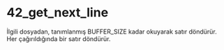 # 42_get_next_line

İlgili dosyadan, tanımlanmış BUFFER_SIZE kadar okuyarak satır döndürür. Her çağırıldığında bir satır döndürür.
